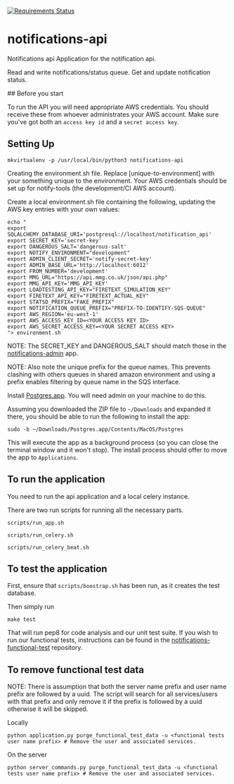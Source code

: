 [![Requirements Status](https://requires.io/github/alphagov/notifications-api/requirements.svg?branch=master)](https://requires.io/github/alphagov/notifications-api/requirements/?branch=master)

# notifications-api
Notifications api
Application for the notification api.

Read and write notifications/status queue.
Get and update notification status.

## Before you start

To run the API you will need appropriate AWS credentials. You should receive these from whoever administrates your AWS account. Make sure you've got both an `access key id` and a `secret access key`.

## Setting Up

```
mkvirtualenv -p /usr/local/bin/python3 notifications-api
```

Creating the environment.sh file. Replace [unique-to-environment] with your something unique to the environment. Your AWS credentials should be set up for notify-tools (the development/CI AWS account).

Create a local environment.sh file containing the following, updating the AWS key entries with your own values:

```
echo "
export SQLALCHEMY_DATABASE_URI='postgresql://localhost/notification_api'
export SECRET_KEY='secret-key'
export DANGEROUS_SALT='dangerous-salt'
export NOTIFY_ENVIRONMENT="development"
export ADMIN_CLIENT_SECRET='notify-secret-key'
export ADMIN_BASE_URL='http://localhost:6012'
export FROM_NUMBER='development'
export MMG_URL="https://api.mmg.co.uk/json/api.php"
export MMG_API_KEY='MMG_API_KEY'
export LOADTESTING_API_KEY="FIRETEXT_SIMULATION_KEY"
export FIRETEXT_API_KEY="FIRETEXT_ACTUAL_KEY"
export STATSD_PREFIX="FAKE_PREFIX"
export NOTIFICATION_QUEUE_PREFIX="PREFIX-TO-IDENTIFY-SQS-QUEUE"
export AWS_REGION='eu-west-1'
export AWS_ACCESS_KEY_ID=<YOUR ACCESS KEY ID>
export AWS_SECRET_ACCESS_KEY=<YOUR SECRET ACCESS KEY>
"> environment.sh
```

NOTE: The SECRET_KEY and DANGEROUS_SALT should match those in the [notifications-admin](https://github.com/alphagov/notifications-admin) app.

NOTE:  Also note the  unique prefix for the queue names. This prevents clashing with others queues in shared amazon environment and using a prefix enables filtering by queue name in the SQS interface.

Install [Postgres.app](http://postgresapp.com/). You will need admin on your machine to do this.

Assuming you downloaded the ZIP file to `~/Downloads` and expanded it there, you should be able to run the following to install the app:

```
sudo -b ~/Downloads/Postgres.app/Contents/MacOS/Postgres
```

This will execute the app as a background process (so you can close the terminal window and it won't stop). The install process should offer to move the app to `Applications`.

##  To run the application

You need to run the api application and a local celery instance.

There are two run scripts for running all the necessary parts.

```
scripts/run_app.sh
```

```
scripts/run_celery.sh
```

```
scripts/run_celery_beat.sh
```


##  To test the application

First, ensure that `scripts/boostrap.sh` has been run, as it creates the test database.

Then simply run

```
make test
```

That will run pep8 for code analysis and our unit test suite. If you wish to run our functional tests, instructions can be found in the
[notifications-functional-test](https://github.com/alphagov/notifications-functional-test) repository.



## To remove functional test data

NOTE: There is assumption that both the server name prefix and user name prefix are followed by a uuid.
The script will search for all services/users with that prefix and only remove it if the prefix is followed by a uuid otherwise it will be skipped.

Locally
```
python application.py purge_functional_test_data -u <functional tests user name prefix> # Remove the user and associated services.
```

On the server
```
python server_commands.py purge_functional_test_data -u <functional tests user name prefix> # Remove the user and associated services.
```
